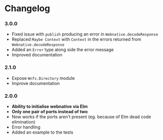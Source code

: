 # Changelog


### 3.0.0

- Fixed issue with `publish` producing an error in `Webnative.decodeResponse`
- Replaced `Maybe Context` with `Context` in the errors returned from `Webnative.decodeResponse`
- Added an `Error` type along side the error message
- Improved documentation


### 2.1.0

- Expose `Wnfs.Directory` module
- Improve documentation


### 2.0.0

- **Ability to initialise webnative via Elm**
- **Only one pair of ports instead of two**
- Now works if the ports aren't present (eg. because of Elm dead code elimination)
- Error handling
- Added an example to the tests
